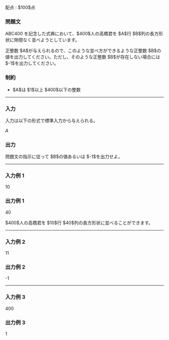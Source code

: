 
<div>

<span>

<span>

<p>
配点 : $100$点
</p>

<div>

<section>

### **問題文**

<p>
ABC400 を記念した式典において、$400$人の高橋君を $A$行 $B$列の長方形状に隙間なく並べようとしています。
</p>

<p>
正整数 $A$が与えられるので、このような並べ方ができるような正整数 $B$の値を出力してください。ただし、そのような正整数 $B$が存在しない場合には $-1$を出力してください。
</p>

</section>

</div>

<div>

<section>

### **制約**

<ul>

<li>
$A$は $1$以上 $400$以下の整数
</li>

</ul>

</section>

</div>

---

<div>

<div>

<section>

### **入力**

<p>
入力は以下の形式で標準入力から与えられる。
</p>

<div>

$A$
</div>

</section>

</div>

<div>

<section>

### **出力**

<p>
問題文の指示に従って $B$の値あるいは $-1$を出力せよ。
</p>

</section>

</div>

</div>

---

<div>

<section>

### **入力例 1**

<div>

10

</div>

</section>

</div>

<div>

<section>

### **出力例 1**

<div>

40

</div>

<p>
$400$人の高橋君を $10$行 $40$列の長方形状に並べることができます。
</p>

</section>

</div>

---

<div>

<section>

### **入力例 2**

<div>

11

</div>

</section>

</div>

<div>

<section>

### **出力例 2**

<div>

-1

</div>

</section>

</div>

---

<div>

<section>

### **入力例 3**

<div>

400

</div>

</section>

</div>

<div>

<section>

### **出力例 3**

<div>

1

</div>

</section>

</div>

</span>

</span>

</div>
